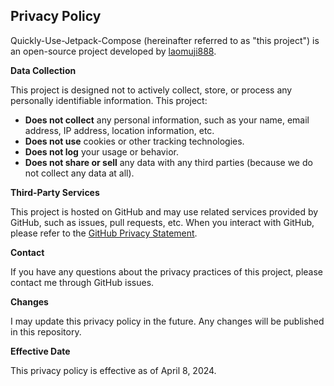 ## Privacy Policy

Quickly-Use-Jetpack-Compose (hereinafter referred to as "this project") is an open-source project developed by [laomuji888](https://github.com/laomuji888).

**Data Collection**

This project is designed not to actively collect, store, or process any personally identifiable information. This project:

* **Does not collect** any personal information, such as your name, email address, IP address, location information, etc.
* **Does not use** cookies or other tracking technologies.
* **Does not log** your usage or behavior.
* **Does not share or sell** any data with any third parties (because we do not collect any data at all).

**Third-Party Services**

This project is hosted on GitHub and may use related services provided by GitHub, such as issues, pull requests, etc. When you interact with GitHub, please refer to the [GitHub Privacy Statement](https://docs.github.com/en/site-policy/privacy-policies/github-privacy-statement).

**Contact**

If you have any questions about the privacy practices of this project, please contact me through GitHub issues.

**Changes**

I may update this privacy policy in the future. Any changes will be published in this repository.

**Effective Date**

This privacy policy is effective as of April 8, 2024.

